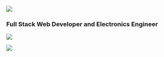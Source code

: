 ![](https://komarev.com/ghpvc/?username=ekrishnakishor&color=blue)
<h3 align="left">Full Stack Web Developer and Electronics Engineer</h3>

![](https://github-readme-stats.vercel.app/api?username=ekrishnakishor&theme=blue-green)


![](https://github-readme-stats.vercel.app/api/top-langs/?username=ekrishnakishor&theme=blue-green)

<!--[![GitHub Streak](https://github-readme-streak-stats.herokuapp.com/?user=ekrishnakishor&hide_border=true)](https://git.io/streak-stats) -->


<!--<p align="left"> <a href="https://github.com/ryo-ma/github-profile-trophy"><img src="https://github-profile-trophy.vercel.app/?username=ekrishnakishor" alt="Krishna's Status" /></a> </p>-->
